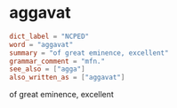 # aggavat

``` toml
dict_label = "NCPED"
word = "aggavat"
summary = "of great eminence, excellent"
grammar_comment = "mfn."
see_also = ["agga"]
also_written_as = ["aggavat"]
```

of great eminence, excellent

